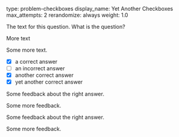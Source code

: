 type: problem-checkboxes
display_name: Yet Another Checkboxes 
max_attempts: 2
rerandomize: always
weight: 1.0

The text for this question. What is the question?

More text

Some more text.

* [x] a correct answer
* [ ] an incorrect answer
* [x] another correct answer
* [x] yet another correct answer

Some feedback about the right answer.

Some more feedback.

Some feedback about the right answer.

Some more feedback.